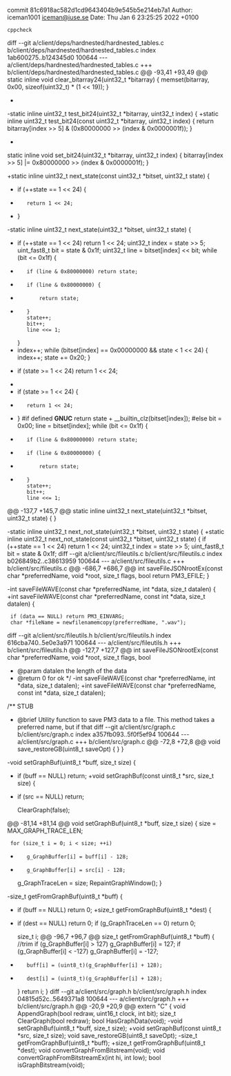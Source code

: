 commit 81c6918ac582d1cd9643404b9e545b5e214eb7a1
Author: iceman1001 <iceman@iuse.se>
Date:   Thu Jan 6 23:25:25 2022 +0100

    cppcheck

diff --git a/client/deps/hardnested/hardnested_tables.c b/client/deps/hardnested/hardnested_tables.c
index 1ab600275..b124345d0 100644
--- a/client/deps/hardnested/hardnested_tables.c
+++ b/client/deps/hardnested/hardnested_tables.c
@@ -93,41 +93,49 @@ static inline void clear_bitarray24(uint32_t *bitarray) {
     memset(bitarray, 0x00, sizeof(uint32_t) * (1 << 19));
 }
 
-
-static inline uint32_t test_bit24(uint32_t *bitarray, uint32_t index) {
+static inline uint32_t test_bit24(const uint32_t *bitarray, uint32_t index) {
     return bitarray[index >> 5] & (0x80000000 >> (index & 0x0000001f));
 }
 
-
 static inline void set_bit24(uint32_t *bitarray, uint32_t index) {
     bitarray[index >> 5] |= 0x80000000 >> (index & 0x0000001f);
 }
 
+static inline uint32_t next_state(const uint32_t *bitset, uint32_t state) {
+    if (++state == 1 << 24) {
+        return 1 << 24;
+    }
 
-static inline uint32_t next_state(uint32_t *bitset, uint32_t state) {
-    if (++state == 1 << 24) return 1 << 24;
     uint32_t index = state >> 5;
     uint_fast8_t bit = state & 0x1f;
     uint32_t line = bitset[index] << bit;
     while (bit <= 0x1f) {
-        if (line & 0x80000000) return state;
+        if (line & 0x80000000) {
+            return state;
+        }
         state++;
         bit++;
         line <<= 1;
     }
+
     index++;
     while (bitset[index] == 0x00000000 && state < 1 << 24) {
         index++;
         state += 0x20;
     }
-    if (state >= 1 << 24) return 1 << 24;
+
+    if (state >= 1 << 24) {
+        return 1 << 24;
+    }
 #if defined __GNUC__
     return state + __builtin_clz(bitset[index]);
 #else
     bit = 0x00;
     line = bitset[index];
     while (bit <= 0x1f) {
-        if (line & 0x80000000) return state;
+        if (line & 0x80000000) {
+            return state;
+        }
         state++;
         bit++;
         line <<= 1;
@@ -137,7 +145,7 @@ static inline uint32_t next_state(uint32_t *bitset, uint32_t state) {
 }
 
 
-static inline uint32_t next_not_state(uint32_t *bitset, uint32_t state) {
+static inline uint32_t next_not_state(const uint32_t *bitset, uint32_t state) {
     if (++state == 1 << 24) return 1 << 24;
     uint32_t index = state >> 5;
     uint_fast8_t bit = state & 0x1f;
diff --git a/client/src/fileutils.c b/client/src/fileutils.c
index b026849b2..c38613959 100644
--- a/client/src/fileutils.c
+++ b/client/src/fileutils.c
@@ -686,7 +686,7 @@ int saveFileJSONrootEx(const char *preferredName, void *root, size_t flags, bool
     return PM3_EFILE;
 }
 
-int saveFileWAVE(const char *preferredName, int *data, size_t datalen) {
+int saveFileWAVE(const char *preferredName, const int *data, size_t datalen) {
 
     if (data == NULL) return PM3_EINVARG;
     char *fileName = newfilenamemcopy(preferredName, ".wav");
diff --git a/client/src/fileutils.h b/client/src/fileutils.h
index 616cba740..5e0e3a971 100644
--- a/client/src/fileutils.h
+++ b/client/src/fileutils.h
@@ -127,7 +127,7 @@ int saveFileJSONrootEx(const char *preferredName, void *root, size_t flags, bool
  * @param datalen the length of the data
  * @return 0 for ok
  */
-int saveFileWAVE(const char *preferredName, int *data, size_t datalen);
+int saveFileWAVE(const char *preferredName, const int *data, size_t datalen);
 
 /** STUB
  * @brief Utility function to save PM3 data to a file. This method takes a preferred name, but if that
diff --git a/client/src/graph.c b/client/src/graph.c
index a357fb093..5f0f5ef94 100644
--- a/client/src/graph.c
+++ b/client/src/graph.c
@@ -72,8 +72,8 @@ void save_restoreGB(uint8_t saveOpt) {
     }
 }
 
-void setGraphBuf(uint8_t *buff, size_t size) {
-    if (buff == NULL) return;
+void setGraphBuf(const uint8_t *src, size_t size) {
+    if (src == NULL) return;
 
     ClearGraph(false);
 
@@ -81,14 +81,14 @@ void setGraphBuf(uint8_t *buff, size_t size) {
         size = MAX_GRAPH_TRACE_LEN;
 
     for (size_t i = 0; i < size; ++i)
-        g_GraphBuffer[i] = buff[i] - 128;
+        g_GraphBuffer[i] = src[i] - 128;
 
     g_GraphTraceLen = size;
     RepaintGraphWindow();
 }
 
-size_t getFromGraphBuf(uint8_t *buff) {
-    if (buff == NULL) return 0;
+size_t getFromGraphBuf(uint8_t *dest) {
+    if (dest == NULL) return 0;
     if (g_GraphTraceLen == 0) return 0;
 
     size_t i;
@@ -96,7 +96,7 @@ size_t getFromGraphBuf(uint8_t *buff) {
         //trim
         if (g_GraphBuffer[i] > 127) g_GraphBuffer[i] = 127;
         if (g_GraphBuffer[i] < -127) g_GraphBuffer[i] = -127;
-        buff[i] = (uint8_t)(g_GraphBuffer[i] + 128);
+        dest[i] = (uint8_t)(g_GraphBuffer[i] + 128);
     }
     return i;
 }
diff --git a/client/src/graph.h b/client/src/graph.h
index 04815d52c..5649371a8 100644
--- a/client/src/graph.h
+++ b/client/src/graph.h
@@ -20,9 +20,9 @@ extern "C" {
 void AppendGraph(bool redraw, uint16_t clock, int bit);
 size_t ClearGraph(bool redraw);
 bool HasGraphData(void);
-void setGraphBuf(uint8_t *buff, size_t size);
+void setGraphBuf(const uint8_t *src, size_t size);
 void save_restoreGB(uint8_t saveOpt);
-size_t getFromGraphBuf(uint8_t *buff);
+size_t getFromGraphBuf(uint8_t *dest);
 void convertGraphFromBitstream(void);
 void convertGraphFromBitstreamEx(int hi, int low);
 bool isGraphBitstream(void);
